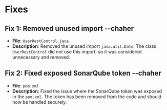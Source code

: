# Fixes

## Fix 1: Removed unused import --chaher
- **File**: `UserRestControl.java`
- **Description**: Removed the unused import `java.util.Date`. The class `UserRestControl` did not use this import, so it was considered unnecessary and removed.

## Fix 2: Fixed exposed SonarQube token --chaher
- **File**: `pom.xml`
- **Description**: Fixed the issue where the SonarQube token was exposed in the `pom.xml`. The token has been removed from the code and should now be handled securely.
